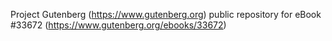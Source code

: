 Project Gutenberg (https://www.gutenberg.org) public repository for eBook #33672 (https://www.gutenberg.org/ebooks/33672)
